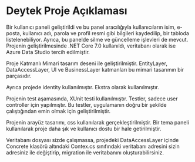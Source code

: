 # Deytek Proje Açıklaması 

Bir kullanıcı paneli geliştirildi ve bu panel aracılığıyla kullanıcıların isim, e-posta, kullanıcı adı, parola ve profil resmi gibi
bilgileri kaydedilip, bir tabloda listelenebiliyor. Ayrıca, bu panelde silme ve güncelleme işlevleri de mevcut. Projenin geliştirilmesinde 
.NET Core 7.0 kullanıldı, veritabanı olarak ise Azure Data Studio tercih edilmiştir.

Proje Katmanlı Mimari tasarım deseni ile geliştirilmiştir. EntityLayer, DataAccessLayer, UI ve BusinessLayer katmanları bu mimari tasarımın 
bir parçasıdır. 

Ayrıca projede identity kullanılmıştır. Ekstra olarak kullanılmıştır.

Projenin test aşamasında, XUnit testi kullanılmıştır. Testler, sadece user controller için yapılmıştır. Bu testler, uygulamanın doğru bir
şekilde çalıştığından emin olmak için geliştirilmiştir.

Projenin arayüz tasarımı, css kullanılarak gerçekleştirilmiştir. Bir tema paneli kullanılarak proje daha şık ve kullanıcı dostu bir hale getirilmiştir.

Veritabanı dosyası sizde çalışmassa, projedeki DataAccessLayer içinde Concrete klasörü altındaki Contex.cs sınıfındaki veritabanı adresini 
sizin adresiniz ile değiştirip, migration ile veritabanını oluşturabilirsiniz. 
